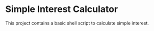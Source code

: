 # Simple Interest Calculator

This project contains a basic shell script to calculate simple interest.
